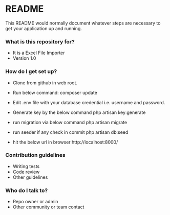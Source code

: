 # README #

This README would normally document whatever steps are necessary to get your application up and running.

### What is this repository for? ###

* It is a Excel File Importer
* Version 1.0

### How do I get set up? ###

* Clone from github in web root.

* Run below command:
      composer update

* Edit .env file with your database credential i.e. username and password.

* Generate key by the below command
      php artisan key:generate

* run migration via below command
      php artisan migrate

* run seeder if any check in commit
      php artisan db:seed      

* hit the below url in browser
      http://localhost:8000/

### Contribution guidelines ###

* Writing tests
* Code review
* Other guidelines

### Who do I talk to? ###

* Repo owner or admin
* Other community or team contact